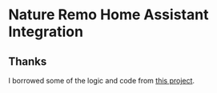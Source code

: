 # Nature Remo Home Assistant Integration


## Thanks

I borrowed some of the logic and code from [this project](https://github.com/yutoyazaki/hass-nature-remo).